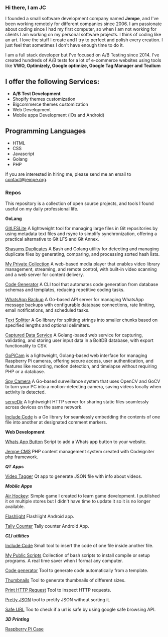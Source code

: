 ### Hi there, I am JC

I founded a small software development company named **Jempe**, and I've been working remotely for different companies since 2006. I am passionate about coding since I had my first computer, so when I am not working for clients I am working on my personal software projects. I think of coding like an art. I love the stuff I create and I try to perfect and polish every creation. I just feel that sometimes I don't have enough time to do it.

I am a full stack developer but I've focused on A/B Testing since 2014. I've created hundreds of A/B tests for a lot of e-commerce websites using tools like **VWO, Optimizely, Google optimize, Google Tag Manager and Tealium** 

## I offer the following Services:

* **A/B Test Development**
* Shopify themes customization
* Bigcommerce themes customization
* Web Development
* Mobile apps Development (iOs and Android)

## Programming Languages
* HTML
* CSS
* Javascript
* Golang
* PHP

If you are interested in hiring me, please send me an email to <a href="contact@jempe.org">contact@jempe.org<a>.

### Repos
This repository is a collection of open source projects, and tools I found useful on my daily professional life.

**GoLang**

<a href="https://github.com/jempe/gitlfslite">GitLFSLite</a> A lightweight tool for managing large files in Git repositories by using metadata text files and rsync to simplify synchronization, offering a practical alternative to Git LFS and Git Annex.

<a href="https://github.com/jempe/shasums_duplicates">Shasums Duplicates</a> A Bash and Golang utility for detecting and managing duplicate files by generating, comparing, and processing sorted hash lists.

<a href="https://github.com/jempe/mpc">My Private Collection</a> A web-based media player that enables video library management, streaming, and remote control, with built-in video scanning and a web server for content delivery.

<a href="https://github.com/jempe/code_generator">Code Generator</a> A CLI tool that automates code generation from database schemas and templates, reducing repetitive coding tasks.

<a href="https://github.com/jempe/whatsapp_backup">WhatsApp Backup</a> A Go-based API server for managing WhatsApp message backups with configurable database connections, rate limiting, email notifications, and scheduled tasks.

<a href="https://github.com/jempe/text_splitter">Text Splitter</a> A Go library for splitting strings into smaller chunks based on specified lengths and optional delimiters.

<a href="https://github.com/jempe/capture_fields">Captured Data Service</a> A Golang-based web service for capturing, validating, and storing user input data in a BoltDB database, with export functionality to CSV.

<a href="https://github.com/jempe/gopicam">GoPiCam</a> is a lightweight, Golang-based web interface for managing Raspberry Pi cameras, offering secure access, user authentication, and features like recording, motion detection, and timelapse without requiring PHP or a database.

<a href="https://github.com/jempe/spy_camera">Spy Camera</a> A Go-based surveillance system that uses OpenCV and GoCV to turn your PC into a motion-detecting camera, saving videos locally when activity is detected.

<a href="https://github.com/jempe/servedir">serveDir</a> A lightweight HTTP server for sharing static files seamlessly across devices on the same network.

<a href="https://github.com/jempe/include_code">Include Code</a> is a Go library for seamlessly embedding the contents of one file into another at designated comment markers.
  
**Web Development**
  
<a href="https://github.com/jempe/whatsapp_button">Whats App Button</a> Script to add a Whats app button to your website.
  
<a href="https://github.com/jempe/jempecms">Jempe CMS</a> PHP content management system created with Codeigniter php framework.
 
  
***QT Apps***
  
<a href="https://github.com/jempe/videoTagger">Video Tagger</a> Qt app to generate JSON file with info about videos.

***Mobile Apps***
  
<a href="https://github.com/jempe/hockey_all_platforms">Air Hockey</a>: Simple game I created to learn game development. I published it on multiple stores but I didn't have time to update it so it is no longer available.

<a href="https://github.com/jempe/flashlight">Flashlight</a> Flashlight Android app.
  
<a href="https://github.com/jempe/tally_counter_android">Tally Counter</a> Tally counter Android App.

***CLI utilities***
  
<a href="https://github.com/jempe/include_code">Include Code</a> Small tool to insert the code of one file inside another file.
  
<a href="https://github.com/jempe/my_public_scripts">My Public Scripts</a> Collection of bash scripts to install compile or setup programs. A real time saver when I format any computer.
  
<a href="https://github.com/jempe/code_generator">Code generator</a> Tool to generate code automatically from a template.
  
<a href="https://github.com/jempe/thumbnails">Thumbnails</a> Tool to generate thumbnails of different sizes.
   
<a href="https://github.com/jempe/printhttprequest">Print HTTP Request</a> Tool to inspect HTTP requests.
  
<a href="https://github.com/jempe/prettyjson">Pretty JSON</a> tool to pretify JSON without sorting it.
  
<a href="https://github.com/jempe/safeurl">Safe URL</a> Too to check if a url is safe by using google safe browsing API.
  
***3D Printing***
  
<a href="https://github.com/jempe/raspberry_pi_case">Raspberry Pi Case</a>

<!--
**jempe/jempe** is a ✨ _special_ ✨ repository because its `README.md` (this file) appears on your GitHub profile.

Here are some ideas to get you started:

- 🔭 I’m currently working on ...
- 🌱 I’m currently learning ...
- 👯 I’m looking to collaborate on ...
- 🤔 I’m looking for help with ...
- 💬 Ask me about ...
- 📫 How to reach me: ...
- 😄 Pronouns: ...
- ⚡ Fun fact: ...
-->

